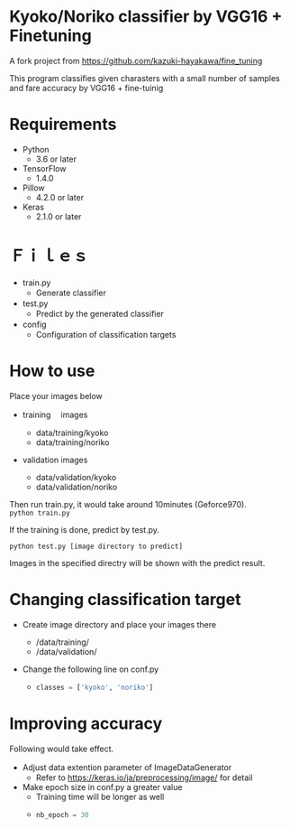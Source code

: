 # Kyoko/Noriko classifier by VGG16 + Finetuning

A fork project from https://github.com/kazuki-hayakawa/fine_tuning 

This program classifies given charasters with a small number of samples and fare accuracy by VGG16 + fine-tuinig

# Requirements

* Python  
  * 3.6 or later
* TensorFlow  
  * 1.4.0
* Pillow  
  * 4.2.0 or later
* Keras  
  * 2.1.0 or later

# Ｆｉｌｅｓ

* train.py　　
  * Generate classifier
* test.py　　
  * Predict by the generated classifier
* config　　
  * Configuration of classification targets

# How to use

Place your images below

* training 　images
  * data/training/kyoko 
  * data/training/noriko 

* validation images
  * data/validation/kyoko 
  * data/validation/noriko 

Then run train.py, it would take around 10minutes (Geforce970).  
`python train.py`

If the training is done, predict by test.py. 

`python test.py [image directory to predict]`

Images in the specified directry will be shown with the predict result.

# Changing classification target

* Create image directory and place your images there 
  * /data/training/
  * /data/validation/

* Change the following line on conf.py
  * ```python:conf.py
    classes = ['kyoko', 'noriko']
    ```

# Improving accuracy

Following would take effect.

* Adjust data extention parameter of ImageDataGenerator　　
  * Refer to https://keras.io/ja/preprocessing/image/ for detail
* Make epoch size in conf.py a greater value
  * Training time will be longer as well
  * ```python:conf.py
    nb_epoch = 30
    ```

